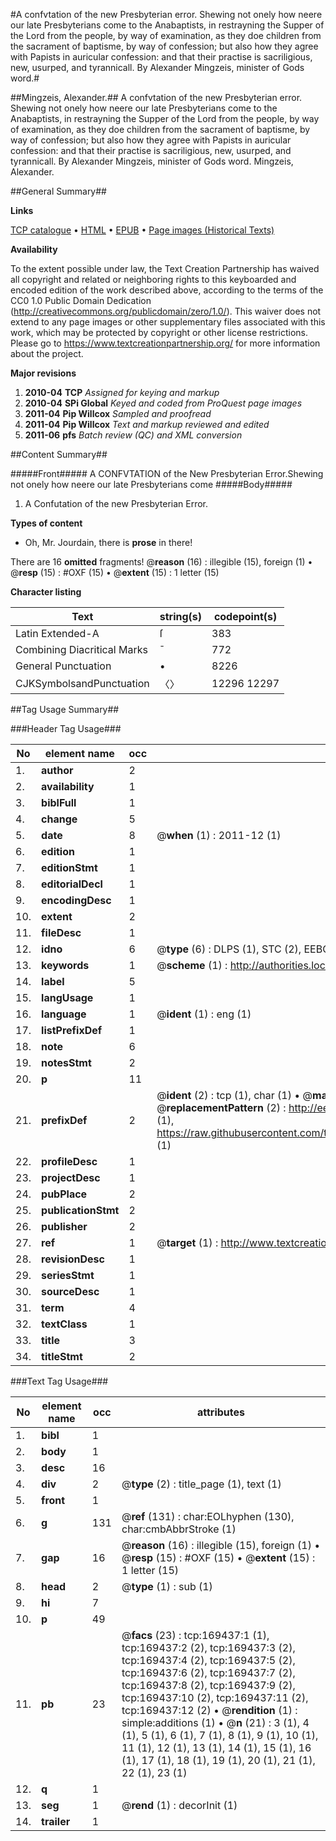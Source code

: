 #A confvtation of the new Presbyterian error. Shewing not onely how neere our late Presbyterians come to the Anabaptists, in restrayning the Supper of the Lord from the people, by way of examination, as they doe children from the sacrament of baptisme, by way of confession; but also how they agree with Papists in auricular confession: and that their practise is sacriligious, new, usurped, and tyrannicall. By Alexander Mingzeis, minister of Gods word.#

##Mingzeis, Alexander.##
A confvtation of the new Presbyterian error. Shewing not onely how neere our late Presbyterians come to the Anabaptists, in restrayning the Supper of the Lord from the people, by way of examination, as they doe children from the sacrament of baptisme, by way of confession; but also how they agree with Papists in auricular confession: and that their practise is sacriligious, new, usurped, and tyrannicall. By Alexander Mingzeis, minister of Gods word.
Mingzeis, Alexander.

##General Summary##

**Links**

[TCP catalogue](http://www.ota.ox.ac.uk/tcp/)  • 
[HTML](http://tei.it.ox.ac.uk/tcp/Texts-HTML/free/A89/A89160.html)  • 
[EPUB](http://tei.it.ox.ac.uk/tcp/Texts-EPUB/free/A89/A89160.epub) • 
[Page images (Historical Texts)](https://historicaltexts.jisc.ac.uk/eebo-99867135e)

**Availability**

To the extent possible under law, the Text Creation Partnership has waived all copyright and related or neighboring rights to this keyboarded and encoded edition of the work described above, according to the terms of the CC0 1.0 Public Domain Dedication (http://creativecommons.org/publicdomain/zero/1.0/). This waiver does not extend to any page images or other supplementary files associated with this work, which may be protected by copyright or other license restrictions. Please go to https://www.textcreationpartnership.org/ for more information about the project.

**Major revisions**

1. __2010-04__ __TCP__ *Assigned for keying and markup*
1. __2010-04__ __SPi Global__ *Keyed and coded from ProQuest page images*
1. __2011-04__ __Pip Willcox__ *Sampled and proofread*
1. __2011-04__ __Pip Willcox__ *Text and markup reviewed and edited*
1. __2011-06__ __pfs__ *Batch review (QC) and XML conversion*

##Content Summary##

#####Front#####
A CONFVTATION of the New Presbyterian Error.Shewing not onely how neere our late Presbyterians come 
#####Body#####

1. A Confutation of the new Presbyterian Error.

**Types of content**

  * Oh, Mr. Jourdain, there is **prose** in there!

There are 16 **omitted** fragments! 
 @__reason__ (16) : illegible (15), foreign (1)  •  @__resp__ (15) : #OXF (15)  •  @__extent__ (15) : 1 letter (15)

**Character listing**


|Text|string(s)|codepoint(s)|
|---|---|---|
|Latin Extended-A|ſ|383|
|Combining             Diacritical Marks|̄|772|
|General Punctuation|•|8226|
|CJKSymbolsandPunctuation|〈〉|12296 12297|

##Tag Usage Summary##

###Header Tag Usage###

|No|element name|occ|attributes|
|---|---|---|---|
|1.|__author__|2||
|2.|__availability__|1||
|3.|__biblFull__|1||
|4.|__change__|5||
|5.|__date__|8| @__when__ (1) : 2011-12 (1)|
|6.|__edition__|1||
|7.|__editionStmt__|1||
|8.|__editorialDecl__|1||
|9.|__encodingDesc__|1||
|10.|__extent__|2||
|11.|__fileDesc__|1||
|12.|__idno__|6| @__type__ (6) : DLPS (1), STC (2), EEBO-CITATION (1), PROQUEST (1), VID (1)|
|13.|__keywords__|1| @__scheme__ (1) : http://authorities.loc.gov/ (1)|
|14.|__label__|5||
|15.|__langUsage__|1||
|16.|__language__|1| @__ident__ (1) : eng (1)|
|17.|__listPrefixDef__|1||
|18.|__note__|6||
|19.|__notesStmt__|2||
|20.|__p__|11||
|21.|__prefixDef__|2| @__ident__ (2) : tcp (1), char (1)  •  @__matchPattern__ (2) : ([0-9\-]+):([0-9IVX]+) (1), (.+) (1)  •  @__replacementPattern__ (2) : http://eebo.chadwyck.com/downloadtiff?vid=$1&page=$2 (1), https://raw.githubusercontent.com/textcreationpartnership/Texts/master/tcpchars.xml#$1 (1)|
|22.|__profileDesc__|1||
|23.|__projectDesc__|1||
|24.|__pubPlace__|2||
|25.|__publicationStmt__|2||
|26.|__publisher__|2||
|27.|__ref__|1| @__target__ (1) : http://www.textcreationpartnership.org/docs/. (1)|
|28.|__revisionDesc__|1||
|29.|__seriesStmt__|1||
|30.|__sourceDesc__|1||
|31.|__term__|4||
|32.|__textClass__|1||
|33.|__title__|3||
|34.|__titleStmt__|2||


###Text Tag Usage###

|No|element name|occ|attributes|
|---|---|---|---|
|1.|__bibl__|1||
|2.|__body__|1||
|3.|__desc__|16||
|4.|__div__|2| @__type__ (2) : title_page (1), text (1)|
|5.|__front__|1||
|6.|__g__|131| @__ref__ (131) : char:EOLhyphen (130), char:cmbAbbrStroke (1)|
|7.|__gap__|16| @__reason__ (16) : illegible (15), foreign (1)  •  @__resp__ (15) : #OXF (15)  •  @__extent__ (15) : 1 letter (15)|
|8.|__head__|2| @__type__ (1) : sub (1)|
|9.|__hi__|7||
|10.|__p__|49||
|11.|__pb__|23| @__facs__ (23) : tcp:169437:1 (1), tcp:169437:2 (2), tcp:169437:3 (2), tcp:169437:4 (2), tcp:169437:5 (2), tcp:169437:6 (2), tcp:169437:7 (2), tcp:169437:8 (2), tcp:169437:9 (2), tcp:169437:10 (2), tcp:169437:11 (2), tcp:169437:12 (2)  •  @__rendition__ (1) : simple:additions (1)  •  @__n__ (21) : 3 (1), 4 (1), 5 (1), 6 (1), 7 (1), 8 (1), 9 (1), 10 (1), 11 (1), 12 (1), 13 (1), 14 (1), 15 (1), 16 (1), 17 (1), 18 (1), 19 (1), 20 (1), 21 (1), 22 (1), 23 (1)|
|12.|__q__|1||
|13.|__seg__|1| @__rend__ (1) : decorInit (1)|
|14.|__trailer__|1||
